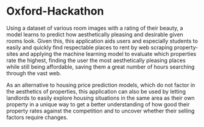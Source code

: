 # Oxford-Hackathon
Using a dataset of various room images with a rating of their beauty, a model learns to predict how aesthetically pleasing and desirable given rooms look. Given this, this application aids users and especially students to easily and quickly find respectable places to rent by web scraping property-sites and applying the machine learning model to evaluate which properties rate the highest, finding the user the most aesthetically pleasing places while still being affordable, saving them a great number of hours searching through the vast web.

As an alternative to housing price prediction models, which do not factor in the aesthetics of properties, this application can also be used by letting landlords to easily explore housing situations in the same area as their own property in a unique way to get a better understanding of how good their property rates against the competition and to uncover whether their selling factors require changes.
